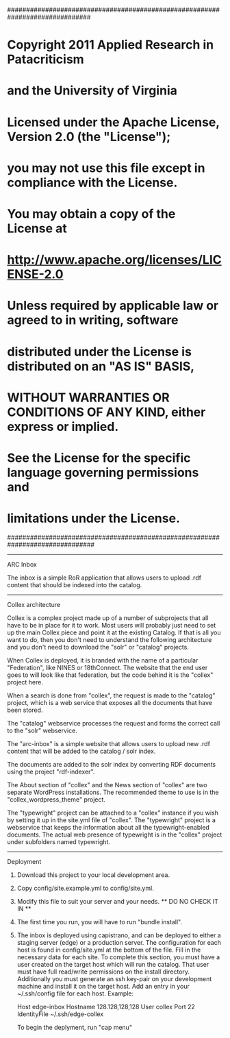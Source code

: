 ##############################################################################
# Copyright 2011 Applied Research in Patacriticism 
# and the University of Virginia
#
# Licensed under the Apache License, Version 2.0 (the "License");
# you may not use this file except in compliance with the License.
# You may obtain a copy of the License at
#
#     http://www.apache.org/licenses/LICENSE-2.0
#
# Unless required by applicable law or agreed to in writing, software
# distributed under the License is distributed on an "AS IS" BASIS,
# WITHOUT WARRANTIES OR CONDITIONS OF ANY KIND, either express or implied.
# See the License for the specific language governing permissions and
# limitations under the License.
###############################################################################

--------------------------------------
ARC Inbox

The inbox is a simple RoR application that allows users to upload .rdf content
that should be indexed into the catalog.

--------------------------------------
Collex architecture

Collex is a complex project made up of a number of subprojects that all have to
be in place for it to work. Most users will probably just need to set up the 
main Collex piece and point it at the existing Catalog. If that is all you want
to do, then you don't need to understand the following architecture and you 
don't need to download the "solr" or "catalog" projects.

When Collex is deployed, it is branded with the name of a particular 
"Federation", like NINES or 18thConnect. The website that the end user goes to 
will look like that federation, but the code behind it is the "collex" 
project here.

When a search is done from "collex", the request is made to the "catalog" 
project, which is a web service that exposes all the documents that have been 
stored.

The "catalog" webservice processes the request and forms the correct call to 
the "solr" webservice.

The "arc-inbox" is a simple website that allows users to upload new .rdf 
content that will be added to the catalog / solr index.

The documents are added to the solr index by converting RDF documents using 
the project "rdf-indexer".

The About section of "collex" and the News section of "collex" are two separate
WordPress installations. The recommended theme to use is in the 
"collex_wordpress_theme" project.

The "typewright" project can be attached to a "collex" instance if you wish by 
setting it up in the site.yml file of "collex". The "typewright" project is a 
webservice that keeps the information about all the typewright-enabled
documents. The actual web presence of typewright is in the "collex" project 
under subfolders named typewright.

--------------------------------------
Deployment

1) Download this project to your local development area.
2) Copy config/site.example.yml to config/site.yml.
3) Modify this file to suit your server and your needs.
   ** DO NO CHECK IT IN **
5) The first time you run, you will have to run "bundle install".
6) The inbox is deployed using capistrano, and can be deployed to either
   a staging server (edge) or a production server. The configuration for each
   host is found in config/site.yml at the bottom of the file. Fill
   in the necessary data for each site. To complete this section, you
   must have a user created on the target host which will run the catalog.
   That user must have full read/write permissions on the install directory.
   Additionally you must generate an ssh key-pair on your development machine and
   install it on the target host. Add an entry in your ~/.ssh/config file for
   each host. Example:
   
   Host edge-inbox
       Hostname 128.128,128,128
       User collex
       Port 22
       IdentityFile ~/.ssh/edge-collex
       
   To begin the deplyment, run "cap menu"
   

